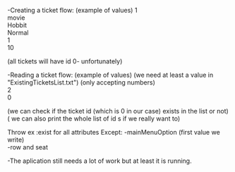 -Creating a ticket flow: (example of values)
1  
movie   
Hobbit  
Normal  
1  
10

(all tickets will have id 0- unfortunately) 




-Reading a ticket flow: (example of values) (we need at least a value in "ExistingTicketsList.txt") 
(only accepting numbers)   
2   
0

(we can check if the ticket id (which is 0 in our case) exists in the list or not)  
( we can also print the whole list of id s if we really want to)  

Throw ex :exist for all attributes Except: -mainMenuOption (first value we write)  
                                           -row and seat  

-The aplication still needs a lot of work but at least it is running.  

